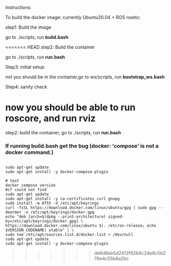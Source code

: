 Instructions:

To build the docker image: currently Ubuntu20.04 + ROS noetic:

step1: Build the image
  
  go to ./scripts, run **build.bash**

<<<<<<< HEAD
step2: Build the container
  
  go to ./scripts, run **run.bash**

Step3: initial setup

  not you should be in the container,go to ws/scripts, run **bootstrap_ws.bash**

Step4: sanity check

  now you should be able to run roscore, and run rviz
=======
step2:
  build the container, go to ./scripts, run **run.bash**


### If running build.bash get the bug (docker: 'compose' is not a docker command.)
 ```
 
sudo apt-get update
sudo apt-get install -y docker-compose-plugin

# test 
docker compose version
#if could not find 
sudo apt-get update
sudo apt-get install -y ca-certificates curl gnupg
sudo install -m 0755 -d /etc/apt/keyrings
curl -fsSL https://download.docker.com/linux/ubuntu/gpg | sudo gpg --dearmor -o /etc/apt/keyrings/docker.gpg
echo "deb [arch=$(dpkg --print-architecture) signed-by=/etc/apt/keyrings/docker.gpg] \
https://download.docker.com/linux/ubuntu $(. /etc/os-release; echo $VERSION_CODENAME) stable" | \
sudo tee /etc/apt/sources.list.d/docker.list > /dev/null
sudo apt-get update
sudo apt-get install -y docker-compose-plugin

 ```
>>>>>>> de6d8eb5d2413f9264c24e8c0b276e4c55b8a2bc
